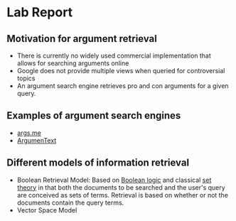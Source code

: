 # Lab Report

## Motivation for argument retrieval

- There is currently no widely used commercial implementation that allows for searching arguments online
- Google does not provide multiple views when queried for controversial topics
- An argument search engine retrieves pro and con arguments for a given query.

## Examples of argument search engines

- [args.me](https://www.args.me/index.html)
- [ArgumenText](https://www.argumentsearch.com/)

## Different models of information retrieval

- Boolean Retrieval Model: Based on [Boolean logic](https://en.wikipedia.org/wiki/Boolean_logic) and classical [set theory](https://en.wikipedia.org/wiki/Set_theory) in that both the documents to be searched and the user's query are  conceived as sets of terms. Retrieval is based on whether or not the  documents contain the query terms. 
- Vector Space Model